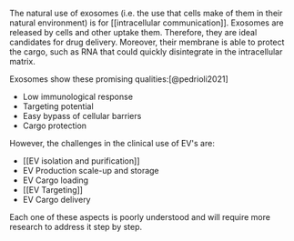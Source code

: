 The natural use of exosomes (i.e. the use that cells make of them in their natural environment) is for [[intracellular communication]]. Exosomes are released by cells and other uptake them. Therefore, they are ideal candidates for drug delivery. Moreover, their membrane is able to protect the cargo, such as RNA that could quickly disintegrate in the intracellular matrix. 

Exosomes show these promising qualities:[@pedrioli2021]

- Low immunological response
- Targeting potential
- Easy bypass of cellular barriers
- Cargo protection

However, the challenges in the clinical use of EV's are:

- [[EV isolation and purification]]
- EV Production scale-up and storage
- EV Cargo loading
- [[EV Targeting]]
- EV Cargo delivery

Each one of these aspects is poorly understood and will require more research to address it step by step. 
